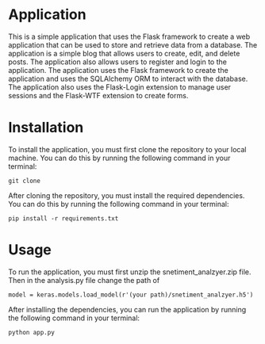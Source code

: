 # Application
This is a simple application that uses the Flask framework to create a web application that can be used to store and retrieve data from a database. The application is a simple blog that allows users to create, edit, and delete posts. The application also allows users to register and login to the application. The application uses the Flask framework to create the application and uses the SQLAlchemy ORM to interact with the database. The application also uses the Flask-Login extension to manage user sessions and the Flask-WTF extension to create forms.

# Installation
To install the application, you must first clone the repository to your local machine. You can do this by running the following command in your terminal:
```
git clone 
```

After cloning the repository, you must install the required dependencies. You can do this by running the following command in your terminal:
```
pip install -r requirements.txt
```

# Usage
To run the application, you must first unzip the snetiment_analzyer.zip file. Then in the analysis.py file change the path of 
```
model = keras.models.load_model(r'(your path)/snetiment_analzyer.h5')

```

After installing the dependencies, you can run the application by running the following command in your terminal:
```
python app.py
```


 